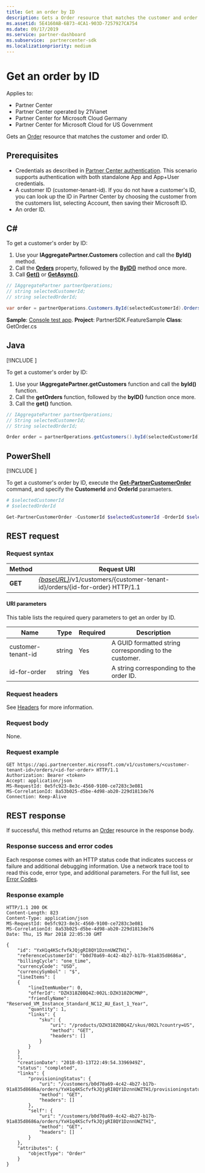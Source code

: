```yaml
---
title: Get an order by ID
description: Gets a Order resource that matches the customer and order ID.
ms.assetid: 5E4160AB-6B73-4CA1-903D-7257927CA754
ms.date: 09/17/2019
ms.service: partner-dashboard
ms.subservice:  partnercenter-sdk
ms.localizationpriority: medium
---
```


# Get an order by ID

Applies to:

- Partner Center
- Partner Center operated by 21Vianet
- Partner Center for Microsoft Cloud Germany
- Partner Center for Microsoft Cloud for US Government

Gets an [Order](order-resources.md) resource that matches the customer and order ID.

## Prerequisites

- Credentials as described in [Partner Center authentication](partner-center-authentication.md). This scenario supports authentication with both standalone App and App+User credentials.
- A customer ID (customer-tenant-id). If you do not have a customer's ID, you can look up the ID in Partner Center by choosing the customer from the customers list, selecting Account, then saving their Microsoft ID.
- An order ID.

## C\#

To get a customer's order by ID:

1. Use your **IAggregatePartner.Customers** collection and call the **ById()** method.
2. Call the [**Orders**](https://docs.microsoft.com/dotnet/api/microsoft.store.partnercenter.customers.icustomer.orders) property, followed by the [**ByID()**](https://docs.microsoft.com/dotnet/api/microsoft.store.partnercenter.orders.iordercollection.byid) method once more.
3. Call [**Get()**](https://docs.microsoft.com/dotnet/api/microsoft.store.partnercenter.orders.iorder.get) or [**GetAsync()**](https://docs.microsoft.com/dotnet/api/microsoft.store.partnercenter.orders.iorder.getasync).

```csharp
// IAggregatePartner partnerOperations;
// string selectedCustomerId;
// string selectedOrderId;

var order = partnerOperations.Customers.ById(selectedCustomerId).Orders.ById(selectedOrderId).Get();
```

**Sample**: [Console test app](console-test-app.md). **Project**: PartnerSDK.FeatureSample **Class**: GetOrder.cs

## Java

[!INCLUDE [<Partner Center Java SDK support details>](<../includes/java-sdk-support.md>)]

To get a customer's order by ID:

1. Use your **IAggregatePartner.getCustomers** function and call the **byId()** function.
2. Call the **getOrders** function, followed by the **byID()** function once more.
3. Call the **get()** function.

```java
// IAggregatePartner partnerOperations;
// String selectedCustomerId;
// String selectedOrderId;

Order order = partnerOperations.getCustomers().byId(selectedCustomerId).getOrders().byId(selectedOrderId).get();
```

## PowerShell

[!INCLUDE [<Partner Center PowerShell module support details>](<../includes/powershell-module-support.md>)]

To get a customer's order by ID, execute the [**Get-PartnerCustomerOrder**](https://github.com/Microsoft/Partner-Center-PowerShell/blob/master/docs/help/Get-PartnerCustomerOrder.md) command, and specify the **CustomerId** and **OrderId** paramaeters.

```powershell
# $selectedCustomerId
# $selectedOrderId

Get-PartnerCustomerOrder -CustomerId $selectedCustomerId -OrderId $selectedOrderId
```

## REST request

### Request syntax

| Method  | Request URI                                                                                                  |
|---------|--------------------------------------------------------------------------------------------------------------|
| **GET** | [*{baseURL}*](partner-center-rest-urls.md)/v1/customers/{customer-tenant-id}/orders/{id-for-order} HTTP/1.1  |

#### URI parameters

This table lists the required query parameters to get an order by ID.

| Name                   | Type     | Required | Description                                            |
|------------------------|----------|----------|--------------------------------------------------------|
| customer-tenant-id     | string   | Yes      | A GUID formatted string corresponding to the customer. |
| id-for-order           | string   | Yes      | A string corresponding to the order ID.                |

### Request headers

See [Headers](headers.md) for more information.

### Request body

None.

### Request example

```http
GET https://api.partnercenter.microsoft.com/v1/customers/<customer-tenant-id>/orders/<id-for-order> HTTP/1.1
Authorization: Bearer <token>
Accept: application/json
MS-RequestId: 0e5fc923-8e3c-4560-9100-ce7283c3e081
MS-CorrelationId: 8a53b025-d5be-4d98-ab20-229d1813de76
Connection: Keep-Alive
```

## REST response

If successful, this method returns an [Order](order-resources.md) resource in the response body.

### Response success and error codes

Each response comes with an HTTP status code that indicates success or failure and additional debugging information. Use a network trace tool to read this code, error type, and additional parameters. For the full list, see [Error Codes](error-codes.md).

### Response example

```http
HTTP/1.1 200 OK
Content-Length: 823
Content-Type: application/json
MS-RequestId: 0e5fc923-8e3c-4560-9100-ce7283c3e081
MS-CorrelationId: 8a53b025-d5be-4d98-ab20-229d1813de76
Date: Thu, 15 Mar 2018 22:05:30 GMT

{
    "id": "YxH1q4KScfvfkJQjgRI8QY1DznnUWZTH1",
    "referenceCustomerId": "b0d70a69-4c42-4b27-b17b-91a835d8686a",
    "billingCycle": "one_time",
    "currencyCode": "USD",
    "currencySymbol" : "$",
    "lineItems": [
    {
        "lineItemNumber": 0,
        "offerId": "DZH318Z0BQ4Z:002L:DZH318Z0CMNP",
        "friendlyName": "Reserved_VM_Instance_Standard_NC12_AU_East_1_Year",
        "quantity": 1,
        "links": {
            "sku": {
                "uri": "/products/DZH318Z0BQ4Z/skus/002L?country=US",
                "method": "GET",
                "headers": []
            }
        }
    }
    ],
    "creationDate": "2018-03-13T22:49:54.3396949Z",
    "status": "completed",
    "links": {
        "provisioningStatus": {
            "uri": "/customers/b0d70a69-4c42-4b27-b17b-91a835d8686a/orders/YxH1q4KScfvfkJQjgRI8QY1DznnUWZTH1/provisioningstatus",
            "method": "GET",
            "headers": []
        },
        "self": {
            "uri": "/customers/b0d70a69-4c42-4b27-b17b-91a835d8686a/orders/YxH1q4KScfvfkJQjgRI8QY1DznnUWZTH1",
            "method": "GET",
            "headers": []
        }
    },
    "attributes": {
        "objectType": "Order"
    }
}
```
